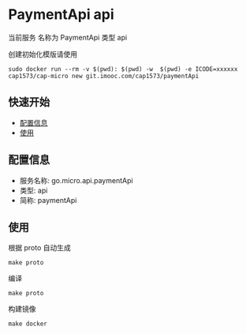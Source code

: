 # PaymentApi api 

当前服务 名称为 PaymentApi 类型 api 

创建初始化模版请使用

```
sudo docker run --rm -v $(pwd): $(pwd) -w  $(pwd) -e ICODE=xxxxxx cap1573/cap-micro new git.imooc.com/cap1573/paymentApi
```


## 快速开始

- [配置信息](#配置信息)
- [使用](#使用)

## 配置信息

- 服务名称: go.micro.api.paymentApi
- 类型: api
- 简称: paymentApi

 

## 使用
根据 proto 自动生成
```
make proto
```

编译
```
make proto
```

构建镜像
```
make docker
```